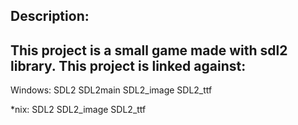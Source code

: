 Description:
-----------------
This project is a small game made with sdl2 library.
This project is linked against:
----------------------------------------
Windows:
SDL2
SDL2main
SDL2_image
SDL2_ttf

*nix:
SDL2
SDL2_image
SDL2_ttf
